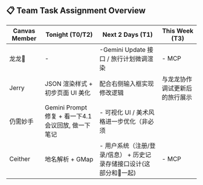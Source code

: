 ## 📋 Team Task Assignment Overview

| Canvas Member | Tonight (T0/T2)                      | Next 2 Days (T1)                        | This Week (T3)         |
|--------------|--------------------------------------|-----------------------------------------|------------------------|
| 龙龙🐉         | -                                    | -Gemini Update 接口 / 旅行计划微调渲染            | -  MCP                 |
| Jerry        | JSON 渲染样式 + 初步页面 UI 美化               | 配合右侧输入框实现修改逻辑                           | 与龙龙协作调试更新后的旅行展示        |
| 仍需妙手         | Gemini Prompt 修复 + 看一下4.1会议回放, 做一下笔记 | -  可视化 UI / 美术风格进一步优化（非必须                                     |  |
| Ceither      | 地名解析 + GMap                          | - 用户系统（注册/登录/信息） + 历史记录存储接口设计(这部分和🐉一起) | - MCP                  |
